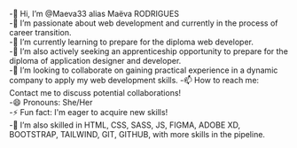 -👋 Hi, I’m @Maeva33 alias Maëva RODRIGUES  
-👀 I’m passionate about web development and currently in the process of career transition.  
-🌱 I’m currently learning to prepare for the diploma web developer.  
-👀 I’m also actively seeking an apprenticeship opportunity to prepare for the diploma of application designer and developer.  
-💞️ I’m looking to collaborate on gaining practical experience in a dynamic company to apply my web development skills.
-📫 How to reach me: Contact me to discuss potential collaborations!    
-😄 Pronouns: She/Her  
-⚡ Fun fact: I'm eager to acquire new skills!    
-🎯 I’m also skilled in HTML, CSS, SASS, JS, FIGMA, ADOBE XD, BOOTSTRAP, TAILWIND, GIT, GITHUB, with more skills in the pipeline.  


<!---
Maeva33/Maeva33 is a ✨ special ✨ repository because its `README.md` (this file) appears on your GitHub profile.
You can click the Preview link to take a look at your changes.
--->
